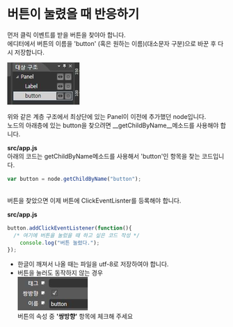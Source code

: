 버튼이 눌렸을 때 반응하기
====

먼저 클릭 이벤트를 받을 버튼을 찾야아 합니다.<br>
에디터에서 버튼의 이름을 'button' (혹은 원하는 이름)(대소문자 구분)으로 바꾼 후 다시 저장합니다.<br>

![tree](tree.jpg)

위와 같은 계층 구조에서 최상단에 있는 Panel이 이전에 추가했던 node입니다.<br>
노드의 아래층에 있는 button을 찾으려면 __getChildByName__메소드를 사용해야 합니다.

__src/app.js__<br>
아래의 코드는 getChildByName메소드를 사용해서 'button'인 항목을 찾는 코드입니다.
```js
var button = node.getChildByName("button");
```
<br>
버튼을 찾았으면 이제 버튼에 ClickEventLisnter를 등록해야 합니다.<br>

__src/app.js__
```js
button.addClickEventListener(function(){
  /* 여기에 버튼을 눌렀을 때 하고 싶은 코드 작성 */
	console.log("버튼 눌렸다.");
});
```

* 한글이 깨져서 나올 때는 파일을 utf-8로 저장하여야 합니다.
* 버튼을 눌러도 동작하지 않는 경우<br>
  ![props](props.jpg)<br>
  버튼의 속성 중 __'쌍방향'__ 항목에 체크해 주세요
